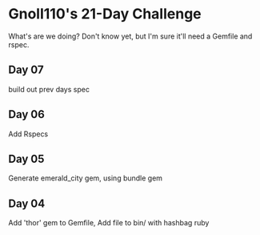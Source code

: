 # Gnoll110's 21-Day Challenge

What's are we doing? Don't know yet, but I'm sure it'll need a Gemfile and rspec.

## Day 07

build out prev days spec

## Day 06

Add Rspecs

## Day 05

Generate emerald_city gem, using bundle gem

## Day 04

Add 'thor' gem to Gemfile, Add file to bin/ with hashbag ruby

